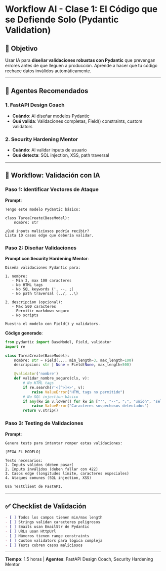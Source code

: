 # Workflow AI - Clase 1: El Código que se Defiende Solo (Pydantic Validation)

## 🎯 Objetivo

Usar IA para **diseñar validaciones robustas con Pydantic** que prevengan errores antes de que lleguen a producción. Aprende a hacer que tu código rechace datos inválidos automáticamente.

---

## 🤖 Agentes Recomendados

### 1. FastAPI Design Coach
- **Cuándo**: Al diseñar modelos Pydantic
- **Qué valida**: Validaciones completas, Field() constraints, custom validators

### 2. Security Hardening Mentor
- **Cuándo**: Al validar inputs de usuario
- **Qué detecta**: SQL injection, XSS, path traversal

---

## 🚀 Workflow: Validación con IA

### Paso 1: Identificar Vectores de Ataque

**Prompt**:
```
Tengo este modelo Pydantic básico:

class TareaCreate(BaseModel):
    nombre: str

¿Qué inputs maliciosos podría recibir?
Lista 10 casos edge que debería validar.
```

### Paso 2: Diseñar Validaciones

**Prompt con Security Hardening Mentor**:
```
Diseña validaciones Pydantic para:

1. nombre:
   - Min 3, max 100 caracteres
   - No HTML tags
   - No SQL keywords (', --, ;)
   - No path traversal (../, ..\)

2. descripcion (opcional):
   - Max 500 caracteres
   - Permitir markdown seguro
   - No scripts

Muestra el modelo con Field() y validators.
```

**Código generado**:
```python
from pydantic import BaseModel, Field, validator
import re

class TareaCreate(BaseModel):
    nombre: str = Field(..., min_length=3, max_length=100)
    descripcion: str | None = Field(None, max_length=500)

    @validator('nombre')
    def validar_nombre_seguro(cls, v):
        # No HTML tags
        if re.search(r'<[^>]+>', v):
            raise ValueError("HTML tags no permitido")
        # No SQL injection básico
        if any(kw in v.lower() for kw in ["'", "--", ";", "union", "select"]):
            raise ValueError("Caracteres sospechosos detectados")
        return v.strip()
```

### Paso 3: Testing de Validaciones

**Prompt**:
```
Genera tests para intentar romper estas validaciones:

[PEGA EL MODELO]

Tests necesarios:
1. Inputs válidos (deben pasar)
2. Inputs inválidos (deben fallar con 422)
3. Casos edge (longitudes límite, caracteres especiales)
4. Ataques comunes (SQL injection, XSS)

Usa TestClient de FastAPI.
```

---

## ✅ Checklist de Validación

```markdown
- [ ] Todos los campos tienen min/max length
- [ ] Strings validan caracteres peligrosos
- [ ] Emails usan EmailStr de Pydantic
- [ ] URLs usan HttpUrl
- [ ] Números tienen range constraints
- [ ] Custom validators para lógica compleja
- [ ] Tests cubren casos maliciosos
```

---

**Tiempo**: 1.5 horas | **Agentes**: FastAPI Design Coach, Security Hardening Mentor

